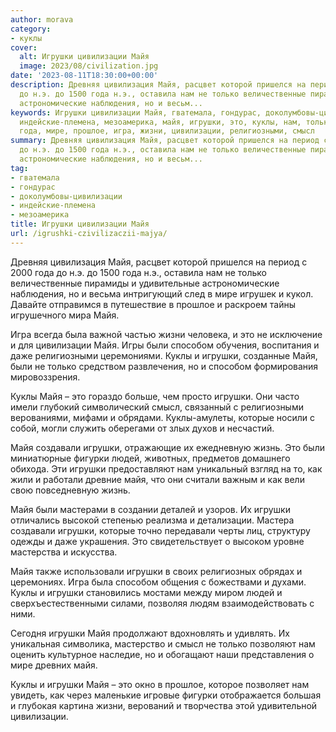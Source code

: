 ```yaml
---
author: morava
category:
- куклы
cover:
  alt: Игрушки цивилизации Майя
  image: 2023/08/civilization.jpg
date: '2023-08-11T18:30:00+00:00'
description: Древняя цивилизация Майя, расцвет которой пришелся на период с 2000 года
  до н.э. до 1500 года н.э., оставила нам не только величественные пирамиды и удивительные
  астрономические наблюдения, но и весьм...
keywords: Игрушки цивилизации Майя, гватемала, гондурас, доколумбовы-цивилизации,
  индейские-племена, мезоамерика, майя, игрушки, это, куклы, нам, только, способом,
  года, мире, прошлое, игра, жизни, цивилизации, религиозными, смысл
summary: Древняя цивилизация Майя, расцвет которой пришелся на период с 2000 года
  до н.э. до 1500 года н.э., оставила нам не только величественные пирамиды и удивительные
  астрономические наблюдения, но и весьм...
tag:
- гватемала
- гондурас
- доколумбовы-цивилизации
- индейские-племена
- мезоамерика
title: Игрушки цивилизации Майя
url: /igrushki-czivilizaczii-majya/
---
```


Древняя цивилизация Майя, расцвет которой пришелся на период с 2000 года до н.э. до 1500 года н.э., оставила нам не только величественные пирамиды и удивительные астрономические наблюдения, но и весьма интригующий след в мире игрушек и кукол. Давайте отправимся в путешествие в прошлое и раскроем тайны игрушечного мира Майя.

Игра всегда была важной частью жизни человека, и это не исключение и для цивилизации Майя. Игры были способом обучения, воспитания и даже религиозными церемониями. Куклы и игрушки, созданные Майя, были не только средством развлечения, но и способом формирования мировоззрения.

Куклы Майя – это гораздо больше, чем просто игрушки. Они часто имели глубокий символический смысл, связанный с религиозными верованиями, мифами и обрядами. Куклы-амулеты, которые носили с собой, могли служить оберегами от злых духов и несчастий.

Майя создавали игрушки, отражающие их ежедневную жизнь. Это были миниатюрные фигурки людей, животных, предметов домашнего обихода. Эти игрушки предоставляют нам уникальный взгляд на то, как жили и работали древние майя, что они считали важным и как вели свою повседневную жизнь.

Майя были мастерами в создании деталей и узоров. Их игрушки отличались высокой степенью реализма и детализации. Мастера создавали игрушки, которые точно передавали черты лиц, структуру одежды и даже украшения. Это свидетельствует о высоком уровне мастерства и искусства.

Майя также использовали игрушки в своих религиозных обрядах и церемониях. Игра была способом общения с божествами и духами. Куклы и игрушки становились мостами между миром людей и сверхъестественными силами, позволяя людям взаимодействовать с ними.

Сегодня игрушки Майя продолжают вдохновлять и удивлять. Их уникальная символика, мастерство и смысл не только позволяют нам оценить культурное наследие, но и обогащают наши представления о мире древних майя.

Куклы и игрушки Майя – это окно в прошлое, которое позволяет нам увидеть, как через маленькие игровые фигурки отображается большая и глубокая картина жизни, верований и творчества этой удивительной цивилизации.